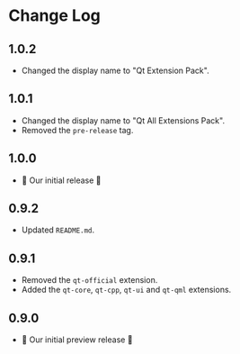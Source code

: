 # Change Log

## 1.0.2

- Changed the display name to "Qt Extension Pack".

## 1.0.1

- Changed the display name to "Qt All Extensions Pack".
- Removed the `pre-release` tag.

## 1.0.0

- 🎉 Our initial release 🎉

## 0.9.2

- Updated `README.md`.

## 0.9.1

- Removed the `qt-official` extension.
- Added the `qt-core`, `qt-cpp`, `qt-ui` and `qt-qml` extensions.

## 0.9.0

- 🎉 Our initial preview release 🎉

